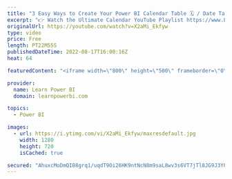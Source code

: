 ```yaml
---
title: "3 Easy Ways to Create Your Power BI Calendar Table 🗓️ / Date Table"
excerpt: "👉 Watch the Ultimate Calendar YouTube Playlist https://www.LearnPowerBI.com/calendar  👉 Download the Ultimate Calendar File https://www.LearnPowerBI.com/download  ==Table of Contents==   00:00 Intro: 3 Easy Ways to Create a Power BI Calendar Table 00:45 Use Auto Date/Time to Create Calendar Table"
originalUrl: https://youtube.com/watch?v=X2aMi_Ekfyw
type: video
price: Free
length: PT22M55S
publishedDateTime: 2022-08-17T16:00:16Z
heat: 64

featuredContent: "<iframe width=\"800\" height=\"500\" frameborder=\"0\" src=\"https://www.youtube.com/embed/X2aMi_Ekfyw\" allow=\"accelerometer; autoplay; encrypted-media; gyroscope; picture-in-picture\" allowfullscreen></iframe>"

provider:
  name: Learn Power BI
  domain: learnpowerbi.com

topics:
  - Power BI

images:
  - url: https://i.ytimg.com/vi/X2aMi_Ekfyw/maxresdefault.jpg
    width: 1280
    height: 720
    isCached: true

secured: "AhuxcMoDmQI08grq1/uqdT9Oi26HK9ntNcN8m9saL8wv3s6VT7jTl8JG9J3Y8vyrR4Jpa8ZmD1tlLB+iW944ZaeAIqoWl+rLQp3Q4P6r1WuiMd5OsKd3SQ77GSj6z6UFZtg2rM+HejRu3/HYOPG67OfYdrHlZoipKJH9uMjldegapuSdSboSjKWWoSHas8XDJo3xB26uOYTUMNRZrj6NSe3B+qDgdLTSHM0T/wJS6PpsmdrJzWTXuEbO/QkhKQZnWwN0EiG6f7b3DxygJhBRsIM9bOpDU7B4Y+I9FRNzKxyAdzQhvxaQf0RpMoZVG1B1md28dFq1ov90XKqZGQ97smu9VCVqk5FgsdYgOJyT15S0YyxZcNgxQ7GGdLBPUxj7RTagxXBkth7S5cp/B6KqBaT+OJrxsRvDKm1DBZgqZps=;2xgpiH9oKHiJ0w1gE545oQ=="
---
```



